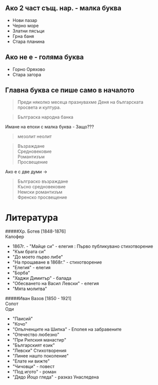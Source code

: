 Ако 2 част същ. нар. - малка буква
----------------------------------
- Нови пазар  
 - Черно море  
 - Златни пясъци  
 - Грна баня  
 - Стара планина  

Ако не е - голяма буква
-----------------------
- Горно Оряхово
- Стара загора

Главна буква се пише само в началото
------------------------------------
> Преди няколко месеца празнувахме Деня на българската просвета и култура.

> Бълграска народна банка

Имане на епохи с малка буква - Защо???
> мезолит
> неолит

> Възраждане  
> Средновековие  
> Романтизъм  
> Просвещение  

Ако е с две думи ->
> Бълграско възраждане  
> Късно средновековие  
> Немски романтизъм  
> Френско просвещение  

Литература
==========

#####Хр. Ботев
[1848-1876]  
Калофер  
 - 1867г. - "Майце си" - елегия : Първо публикувано стихотворение
 - "Към брата си"
 - "До моето първо либе"
 - "На прощаване в 1868г." - стихотворение
 - "Елегия" - елегия
 - "Борба"
 - "Хаджи Димитър" - балада
 - "Обесването на Васил Левски" - елегия
 - "Мята молитва"

#####Иван Вазов
[1850 - 1921]  
Сопот  
Оди  
- "Паисий"
- "Кочо"
- "Опълченците на Шипка" - Епопея на забравените
- "Отечество любезно"
- "При Рилския манастир"
- "Българският език"
- "Левски" 
Стихотворения  
 - "Линее нашто поколение"
 - "Елате ни вижте"
 - "Чичовци" - повест
 - "Под игото" - роман
 - "Дядо Йоцо гледа" - разказ
Унаследена
